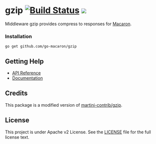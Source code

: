 # gzip [![Build Status](https://travis-ci.org/go-macaron/gzip.svg?branch=master)](https://travis-ci.org/go-macaron/gzip) [![](http://gocover.io/_badge/github.com/go-macaron/gzip)](http://gocover.io/github.com/go-macaron/gzip)

Middleware gzip provides compress to responses for [Macaron](https://github.com/go-macaron/macaron).

### Installation

	go get github.com/go-macaron/gzip

## Getting Help

- [API Reference](https://gowalker.org/github.com/github.com/go-macaron/gzip)
- [Documentation](http://go-macaron.com/docs/middlewares/gzip)

## Credits

This package is a modified version of [martini-contrib/gzip](https://github.com/martini-contrib/gzip).

## License

This project is under Apache v2 License. See the [LICENSE](LICENSE) file for the full license text.